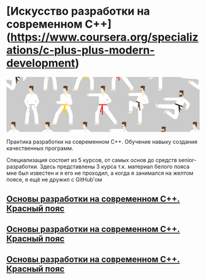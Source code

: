 # [Искусство разработки на современном С++] (https://www.coursera.org/specializations/c-plus-plus-modern-development)

![alt-текст](img.jpg)

Практика разработки на современном С++. Обучение навыку создания качественных программ.

Специализация состоит из 5 курсов, от самых основ до средств senior-разработки.
Здесь представлены 3 курса т.к. материал белого пояса мне был известен и я его не проходил, а когда я занимался на желтом поясе, я ещё не дружил с GitHub'ом

## [Основы разработки на современном С++. Красный пояс](basics-of-c-plus-plus-development-red-belt-main/README.md) 

## [Основы разработки на современном С++. Красный пояс](basics-of-c-plus-plus-development-brown-belt-main/README.md) 

## [Основы разработки на современном С++. Красный пояс](basics-of-c-plus-plus-development-black-belt-main/README.md)
